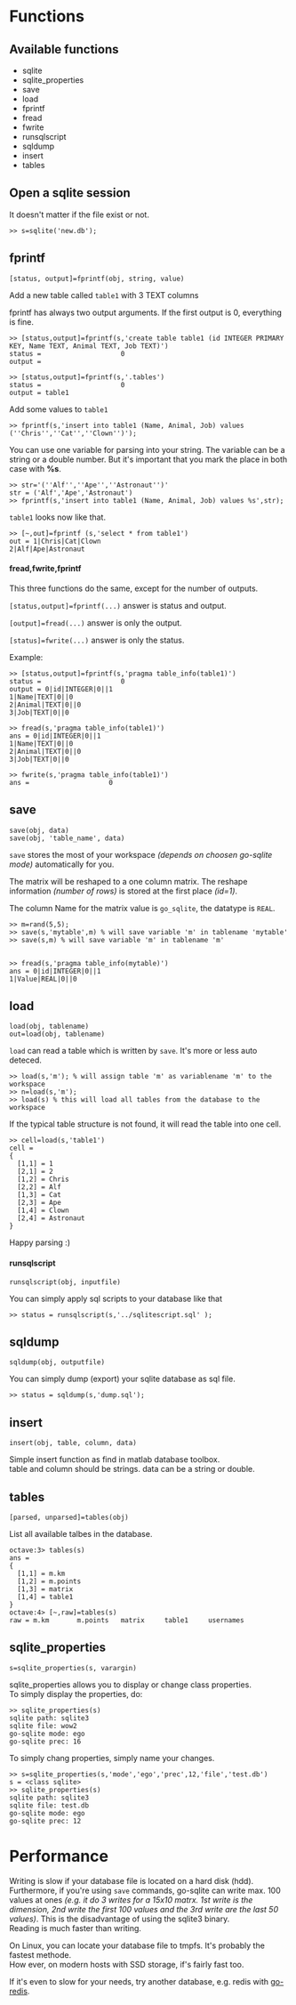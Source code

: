 Functions
=========

## Available functions

* sqlite
* sqlite_properties
* save
* load
* fprintf
* fread
* fwrite
* runsqlscript
* sqldump
* insert
* tables

## Open a sqlite session

It doesn't matter if the file exist or not.

    >> s=sqlite('new.db');

## fprintf

`[status, output]=fprintf(obj, string, value)`

Add a new table called `table1` with 3 TEXT columns

fprintf has always two output arguments. If the first output is 0, everything is fine.

    >> [status,output]=fprintf(s,'create table table1 (id INTEGER PRIMARY KEY, Name TEXT, Animal TEXT, Job TEXT)')
    status =                    0
    output =
    
    >> [status,output]=fprintf(s,'.tables')
    status =                    0
    output = table1

Add some values to `table1`

    >> fprintf(s,'insert into table1 (Name, Animal, Job) values (''Chris'',''Cat'',''Clown'')');

You can use one variable for parsing into your string. The variable can be a string or a double number. But it's important that you mark the place in both case 
with **%s**.

    >> str='(''Alf'',''Ape'',''Astronaut'')'
    str = ('Alf','Ape','Astronaut')
    >> fprintf(s,'insert into table1 (Name, Animal, Job) values %s',str);

`table1` looks now like that.

    >> [~,out]=fprintf (s,'select * from table1')
    out = 1|Chris|Cat|Clown
    2|Alf|Ape|Astronaut


#### fread,fwrite,fprintf

This three functions do the same, except for the number of outputs.

`[status,output]=fprintf(...)` answer is status and output.

`[output]=fread(...)` answer is only the output.

`[status]=fwrite(...)` answer is only the status.

Example:

    >> [status,output]=fprintf(s,'pragma table_info(table1)')
    status =                    0
    output = 0|id|INTEGER|0||1
    1|Name|TEXT|0||0
    2|Animal|TEXT|0||0
    3|Job|TEXT|0||0
    
    >> fread(s,'pragma table_info(table1)')
    ans = 0|id|INTEGER|0||1
    1|Name|TEXT|0||0
    2|Animal|TEXT|0||0
    3|Job|TEXT|0||0
    
    >> fwrite(s,'pragma table_info(table1)')
    ans =                    0


## save

`save(obj, data)`  
`save(obj, 'table_name', data)`

`save` stores the most of your workspace _(depends on choosen go-sqlite mode)_ automatically for you.
  
The matrix will be reshaped to a one column matrix. The reshape information _(number of rows)_ is stored at the first place _(id=1)_.  

The column Name for the matrix value is `go_sqlite`, the datatype is `REAL`. 

    >> m=rand(5,5);
    >> save(s,'mytable',m) % will save variable 'm' in tablename 'mytable'
    >> save(s,m) % will save variable 'm' in tablename 'm'


    >> fread(s,'pragma table_info(mytable)')
    ans = 0|id|INTEGER|0||1
    1|Value|REAL|0||0

## load

`load(obj, tablename)`  
`out=load(obj, tablename)`

`load` can read a table which is written by `save`. It's more or less auto deteced. 

    >> load(s,'m'); % will assign table 'm' as variablename 'm' to the workspace
    >> n=load(s,'m'); 
    >> load(s) % this will load all tables from the database to the workspace


If the typical table structure is not found, it will read the table into one cell.

    >> cell=load(s,'table1')
    cell =
    {
      [1,1] = 1
      [2,1] = 2
      [1,2] = Chris
      [2,2] = Alf
      [1,3] = Cat
      [2,3] = Ape
      [1,4] = Clown
      [2,4] = Astronaut
    }

Happy parsing :)

#### runsqlscript

`runsqlscript(obj, inputfile)`

You can simply apply sql scripts to your database like that

    >> status = runsqlscript(s,'../sqlitescript.sql' );

## sqldump

`sqldump(obj, outputfile)`

You can simply dump (export) your sqlite database as sql file.

    >> status = sqldump(s,'dump.sql');


## insert

`insert(obj, table, column, data)`

Simple insert function as find in matlab database toolbox.  
table and column should be strings. data can be a string or double.


## tables

`[parsed, unparsed]=tables(obj)`

List all available talbes in the database.

    octave:3> tables(s)
    ans = 
    {
      [1,1] = m.km 
      [1,2] = m.points 
      [1,3] = matrix 
      [1,4] = table1 
    }
    octave:4> [~,raw]=tables(s)
    raw = m.km       m.points   matrix     table1     usernames

## sqlite_properties

`s=sqlite_properties(s, varargin)`

sqlite_properties allows you to display or change class properties.  
To simply display the properties, do:  

    >> sqlite_properties(s)
    sqlite path: sqlite3
    sqlite file: wow2
    go-sqlite mode: ego
    go-sqlite prec: 16

To simply chang properties, simply name your changes.

    >> s=sqlite_properties(s,'mode','ego','prec',12,'file','test.db')
    s = <class sqlite>
    >> sqlite_properties(s)
    sqlite path: sqlite3
    sqlite file: test.db
    go-sqlite mode: ego
    go-sqlite prec: 12

# Performance

Writing is slow if your database file is located on a hard disk (hdd). Furthermore, if you're using `save` commands, go-sqlite can write max. 100 values at 
ones _(e.g. it do 3 writes for a 15x10 matrx. 1st write is the dimension, 2nd write the first 100 values and the 3rd write are the last 50 values)_. This is 
the disadvantage of using the sqlite3 binary.    
Reading is much faster than writing.  

On Linux, you can locate your database file to tmpfs. It's probably the fastest methode.  
How ever, on modern hosts with SSD storage, if's fairly fast too.

If it's even to slow for your needs, try another database, e.g. redis with [go-redis](https://github.com/markuman/go-redis).




